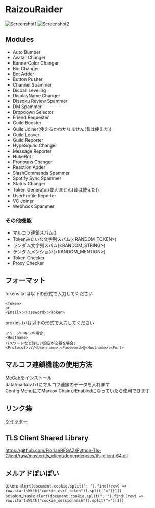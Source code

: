 # RaizouRaider

![Screenshot1](https://raw.githubusercontent.com/raizou-zap/raider/main/screenshots/screenshot1.png)
![Screenshot2](https://raw.githubusercontent.com/raizou-zap/raider/main/screenshots/screenshot2.png)

## Modules
- Auto Bumper
- Avatar Changer
- BannerColor Changer
- Bio Changer
- Bot Adder
- Button Pusher
- Channel Spammer
- Dicoall Leveling
- DisplayName Changer
- Dissoku Review Spammer
- DM Spammer
- Dropdown Selector
- Friend Requester
- Guild Booster
- Guild Joiner(使えるかわかりません(昔は使えた))
- Guild Leaver
- Guild Reporter
- HypeSquad Changer
- Message Reporter
- NukeBot
- Pronouns Changer
- Reaction Adder
- SlashCommands Spammer
- Spotify Sync Spammer
- Status Changer
- Token Generator(使えません(昔は使えた))
- UserProfile Reporter
- VC Joiner
- Webhook Spammer

### その他機能
- マルコフ連鎖スパム(<MARKOV>)
- Tokenみたいな文字列スパム(<RANDOM_TOKEN>)
- ランダム文字列スパム(<RANDOM_STRING>)
- ランダムメンション(<RANDOM_MENTION>)
- Token Checker
- Proxy Checker

## フォーマット
tokens.txtは以下の形式で入力してください  
```
<Token>
or
<Email>:<Password>:<Token>
```
proxies.txtは以下の形式で入力してください
```
フリープロキシの場合:
<Hostname>
パスワードなど詳しい設定が必要な場合:
<Protocol>://<Username>:<Password>@<Hostname>:<Port>
```

## マルコフ連鎖機能の使用方法
[MeCab](https://github.com/ikegami-yukino/mecab/releases)をインストール  
data/markov.txtにマルコフ連鎖のデータを入れます  
Config MenuにてMarkov ChainがEnabledになっていたら使用できます

## リンク集
[ツイッター](https://twitter.com/raizou_zap)  

## TLS Client Shared Library
https://github.com/FlorianREGAZ/Python-Tls-Client/raw/master/tls_client/dependencies/tls-client-64.dll

## メルアドぽいぽい
token:
```alert(document.cookie.split("; ").find((row) => row.startsWith("cookie_csrf_token")).split("=")[1])```  
session_hash:
```alert(document.cookie.split("; ").find((row) => row.startsWith("cookie_sessionhash")).split("=")[1])```
